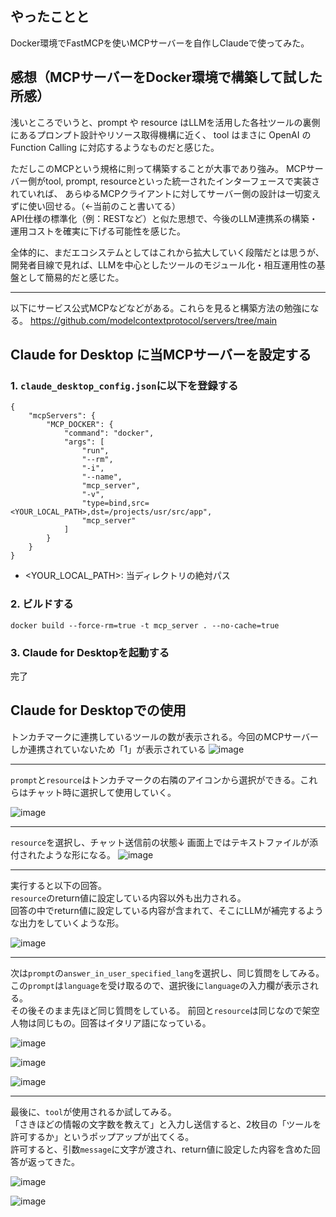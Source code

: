 ## やったことと

Docker環境でFastMCPを使いMCPサーバーを自作しClaudeで使ってみた。

## 感想（MCPサーバーをDocker環境で構築して試した所感）
浅いところでいうと、prompt や resource はLLMを活用した各社ツールの裏側にあるプロンプト設計やリソース取得機構に近く、
tool はまさに OpenAI の Function Calling に対応するようなものだと感じた。

ただしこのMCPという規格に則って構築することが大事であり強み。
MCPサーバー側がtool, prompt, resourceといった統一されたインターフェースで実装されていれば、
あらゆるMCPクライアントに対してサーバー側の設計は一切変えずに使い回せる。（←当前のこと書いてる）  
API仕様の標準化（例：RESTなど）と似た思想で、今後のLLM連携系の構築・運用コストを確実に下げる可能性を感じた。

全体的に、まだエコシステムとしてはこれから拡大していく段階だとは思うが、
開発者目線で見れば、LLMを中心としたツールのモジュール化・相互運用性の基盤として簡易的だと感じた。

---

以下にサービス公式MCPなどなどがある。これらを見ると構築方法の勉強になる。
https://github.com/modelcontextprotocol/servers/tree/main


## Claude for Desktop に当MCPサーバーを設定する

### 1. `claude_desktop_config.json`に以下を登録する

```
{
    "mcpServers": {
        "MCP_DOCKER": {
            "command": "docker",
            "args": [
                "run",
                "--rm",
                "-i",
                "--name",
                "mcp_server",
                "-v",
                "type=bind,src=<YOUR_LOCAL_PATH>,dst=/projects/usr/src/app",
                "mcp_server"
            ]
        }
    }
}
```

- <YOUR_LOCAL_PATH>: 当ディレクトリの絶対パス


### 2. ビルドする

```
docker build --force-rm=true -t mcp_server . --no-cache=true
```

### 3. Claude for Desktopを起動する

完了


## Claude for Desktopでの使用

トンカチマークに連携しているツールの数が表示される。今回のMCPサーバーしか連携されていないため「1」が表示されている
![image](https://github.com/user-attachments/assets/4c761443-0318-4f38-b37b-9341016f7eb8)


---

`prompt`と`resource`はトンカチマークの右隣のアイコンから選択ができる。これらはチャット時に選択して使用していく。

![image](https://github.com/user-attachments/assets/3fece53a-3fba-41e8-8c18-a19a902066f5)


---

`resource`を選択し、チャット送信前の状態↓
画面上ではテキストファイルが添付されたような形になる。
![image](https://github.com/user-attachments/assets/6c0c85e5-c574-4054-b0f0-68cab62cfc97)




---



実行すると以下の回答。  
`resource`のreturn値に設定している内容以外も出力される。  
回答の中でreturn値に設定している内容が含まれて、そこにLLMが補完するような出力をしていくような形。


![image](https://github.com/user-attachments/assets/d33f83b5-3aaf-4b46-bcb4-b5acb06a0109)




---


次は`prompt`の`answer_in_user_specified_lang`を選択し、同じ質問をしてみる。  
この`prompt`は`language`を受け取るので、選択後に`language`の入力欄が表示される。  
その後そのまま先ほど同じ質問をしている。
前回と`resource`は同じなので架空人物は同じもの。回答はイタリア語になっている。


![image](https://github.com/user-attachments/assets/5a93730e-2252-43c5-995f-0087402738c4)


![image](https://github.com/user-attachments/assets/bd1b98e9-879c-4385-9533-6e9a14a72caa)


![image](https://github.com/user-attachments/assets/a67605f4-4ec3-4840-b426-18f81ed6ec75)

---

最後に、`tool`が使用されるか試してみる。  
「さきほどの情報の文字数を教えて」と入力し送信すると、2枚目の「ツールを許可するか」というポップアップが出てくる。  
許可すると、引数`message`に文字が渡され、return値に設定した内容を含めた回答が返ってきた。

![image](https://github.com/user-attachments/assets/6ac43c58-018c-4425-8f4e-6c75cddd626b)

![image](https://github.com/user-attachments/assets/60939615-66e7-46c4-9902-2b726a0e7f3f)

